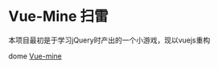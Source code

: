 # Vue-Mine 扫雷

本项目最初是于学习jQuery时产出的一个小游戏，现以vuejs重构

dome
[Vue-mine](https://enpitsulin.github.io/HTML5Mine/dist/)
